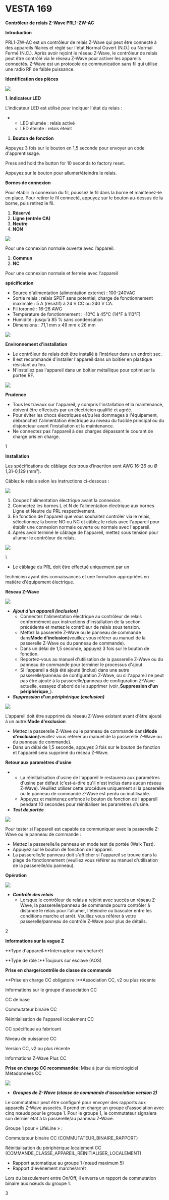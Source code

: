 # VESTA 169

**Contrôleur de relais Z-Wave PRL1-ZW-AC**

**Introduction**

PRL1-ZW-AC est un contrôleur de relais Z-Wave qui peut être connecté à des appareils filaires et réglé sur l'état Normal Ouvert (N.O.) ou Normal Fermé (N.C.). Après avoir rejoint le réseau Z-Wave, le contrôleur de relais peut être contrôlé via le réseau Z-Wave pour activer les appareils connectés. Z-Wave est un protocole de communication sans fil qui utilise une radio RF de faible puissance.

**Identification des pièces**

![](<.gitbook/assets/0 (62).jpeg>)

**1. Indicateur LED**

L'indicateur LED est utilisé pour indiquer l'état du relais :

-   -   LED allumée : relais activé
    -   LED éteinte : relais éteint

1.  **Bouton de fonction**

Appuyez 3 fois sur le bouton en 1,5 seconde pour envoyer un code d'apprentissage.

Press and hold the button for 10 seconds to factory reset.

Appuyez sur le bouton pour allumer/éteindre le relais.

**Bornes de connexion**

Pour établir la connexion du fil, poussez le fil dans la borne et maintenez-le en place. Pour retirer le fil connecté, appuyez sur le bouton au-dessus de la borne, puis retirez le fil.

1.  **Réservé**
2.  **Ligne (entrée CA)**
3.  **Neutre**
4.  **NON**

![](<.gitbook/assets/1 (55).jpeg>)

Pour une connexion normale ouverte avec l’appareil.

1.  **Commun**
2.  **NC**

Pour une connexion normale et fermée avec l'appareil

**spécification**

-   Source d'alimentation (alimentation externe) : 100-240VAC
-   Sortie relais : relais SPDT sans potentiel, charge de fonctionnement maximale : 5 A (résistif) à 24 V CC ou 240 V CA.
-   Fil toronné : 16-26 AWG
-   Température de fonctionnement : -10°C à 45°C (14°F à 113°F)
-   Humidité : jusqu'à 85 % sans condensation
-   Dimensions : 71,1 mm x 49 mm x 26 mm

![](<.gitbook/assets/2 (49).jpeg>)

**Environnement d'installation**

-   Le contrôleur de relais doit être installé à l’intérieur dans un endroit sec.
-   Il est recommandé d'installer l'appareil dans un boîtier en plastique résistant au feu.
-   N'installez pas l'appareil dans un boîtier métallique pour optimiser la portée RF.

![](<.gitbook/assets/3 (45).jpeg>)

**Prudence**

-   Tous les travaux sur l'appareil, y compris l'installation et la maintenance, doivent être effectués par un électricien qualifié et agréé.
-   Pour éviter les chocs électriques et/ou les dommages à l'équipement, débranchez l'alimentation électrique au niveau du fusible principal ou du disjoncteur avant l'installation et la maintenance.
-   Ne connectez pas l'appareil à des charges dépassant le courant de charge pris en charge.

1

**Installation**

Les spécifications de câblage des trous d’insertion sont AWG 16-26 ou Ø 1,31-0,129 (mm²).

Câblez le relais selon les instructions ci-dessous :

![](<.gitbook/assets/4 (44).jpeg>)

1.  Coupez l'alimentation électrique avant la connexion.
2.  Connectez les bornes L et N de l'alimentation électrique aux bornes Ligne et Neutre du PRL respectivement.
3.  En fonction de l'appareil que vous souhaitez contrôler via le relais, sélectionnez la borne NO ou NC et câblez le relais avec l'appareil pour établir une connexion normale ouverte ou normale avec l'appareil.
4.  Après avoir terminé le câblage de l'appareil, mettez sous tension pour allumer le contrôleur de relais.

![](<.gitbook/assets/5 (57).png>)

_\\<IMPORTANT NOTE>_

-   Le câblage du PRL doit être effectué uniquement par un

technicien ayant des connaissances et une formation appropriées en matière d'équipement électrique.

**Réseau Z-Wave**

![](<.gitbook/assets/6 (39).png>)

-   _**Ajout d'un appareil (inclusion)**_
    -   Connectez l'alimentation électrique au contrôleur de relais conformément aux instructions d'installation de la section précédente et mettez le contrôleur de relais sous tension.
    -   Mettez la passerelle Z-Wave ou le panneau de commande dans**Mode d'inclusion**(veuillez vous référer au manuel de la passerelle Z-Wave ou du panneau de commande).
    -   Dans un délai de 1,5 seconde, appuyez 3 fois sur le bouton de fonction.
    -   Reportez-vous au manuel d'utilisation de la passerelle Z-Wave ou du panneau de commande pour terminer le processus d'ajout.
    -   Si l'appareil a déjà été ajouté (inclus) dans une autre passerelle/panneau de configuration Z-Wave, ou si l'appareil ne peut pas être ajouté à la passerelle/panneau de configuration Z-Wave actuelle, essayez d'abord de le supprimer (voir_**Suppression d'un périphérique**_).
-   _**Suppression d'un périphérique (exclusion)**_

![](<.gitbook/assets/7 (33).png>)

L'appareil doit être supprimé du réseau Z-Wave existant avant d'être ajouté à un autre.**Mode d'exclusion**

-   Mettez la passerelle Z-Wave ou le panneau de commande dans**Mode d'exclusion**(veuillez vous référer au manuel de la passerelle Z-Wave ou du panneau de commande).
-   Dans un délai de 1,5 seconde, appuyez 3 fois sur le bouton de fonction et l'appareil sera supprimé du réseau Z-Wave.

**Retour aux paramètres d'usine**

-   -   La réinitialisation d'usine de l'appareil le restaurera aux paramètres d'usine par défaut (c'est-à-dire qu'il n'est inclus dans aucun réseau Z-Wave). Veuillez utiliser cette procédure uniquement si la passerelle ou le panneau de commande Z-Wave est perdu ou inutilisable.
    -   Appuyez et maintenez enfoncé le bouton de fonction de l'appareil pendant 10 secondes pour réinitialiser les paramètres d'usine.
-   _**Test de portée**_

![](<.gitbook/assets/8 (34).png>)

Pour tester si l'appareil est capable de communiquer avec la passerelle Z-Wave ou le panneau de commande :

-   Mettez la passerelle/le panneau en mode test de portée (Walk Test).
-   Appuyez sur le bouton de fonction de l'appareil.
-   La passerelle/le panneau doit s'afficher si l'appareil se trouve dans la plage de fonctionnement (veuillez vous référer au manuel d'utilisation de la passerelle/du panneau).

**Opération**

![](<.gitbook/assets/9 (20).jpeg>)

-   _**Contrôle des relais**_
    -   Lorsque le contrôleur de relais a rejoint avec succès un réseau Z-Wave, la passerelle/panneau de commande pourra contrôler à distance le relais pour l'allumer, l'éteindre ou basculer entre les conditions marche et arrêt. Veuillez vous référer à votre passerelle/panneau de contrôle Z-Wave pour plus de détails.

2

**Informations sur la vague Z**

**Type d'appareil:**Interrupteur marche/arrêt

**Type de rôle :**Toujours sur esclave (AOS)

**Prise en charge/contrôle de classe de commande**

**Prise en charge CC obligatoire :**Association CC, v2 ou plus récente

Informations sur le groupe d'association CC

CC de base

Commutateur binaire CC

Réinitialisation de l'appareil localement CC

CC spécifique au fabricant

Niveau de puissance CC

Version CC, v2 ou plus récente

Informations Z-Wave Plus CC

**Prise en charge CC recommandée**: Mise à jour du micrologiciel Métadonnées CC

![](<.gitbook/assets/10 (35).png>)

-   _**Groupes de Z-Wave (classe de commande d'association version 2)**_

Le commutateur peut être configuré pour envoyer des rapports aux appareils Z-Wave associés. Il prend en charge un groupe d'association avec cinq nœuds pour le groupe 1. Pour le groupe 1, le commutateur signalera son dernier état à la passerelle/au panneau Z-Wave.

Groupe 1 pour « LifeLine » :

Commutateur binaire CC (COMMUTATEUR_BINAIRE_RAPPORT)

Réinitialisation du périphérique localement CC (COMMANDE_CLASSE_APPAREIL_RÉINITIALISER_LOCALEMENT)

-   Rapport automatique au groupe 1 (nœud maximum 5)
-   Rapport d'événement marche/arrêt

Lors du basculement entre On/Off, il enverra un rapport de commutation binaire aux nœuds du groupe 1.

3
